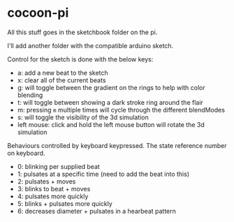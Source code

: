 # cocoon-pi

All this stuff goes in the sketchbook folder on the pi. 

I'll add another folder with the compatible arduino sketch.

Control for the sketch is done with the below keys:
* a: add a new beat to the sketch
* x: clear all of the current beats
* g: will toggle between the gradient on the rings to help with color blending
* t: will toggle between showing a dark stroke ring around the flair
* m: pressing `m` multiple times will cycle through the different blendModes
* s: will toggle the visibility of the 3d simulation
* left mouse: click and hold the left mouse button will rotate the 3d simulation 


Behaviours controlled by keyboard keypressed. The state reference number on keyboard. 

* 0: blinking per supplied beat
* 1: pulsates at a specific time (need to add the beat into this)
* 2: pulsates + moves
* 3: blinks to beat + moves
* 4: pulsates more quickly
* 5: blinks + pulsates more quickly
* 6: decreases diameter + pulsates in a hearbeat pattern

